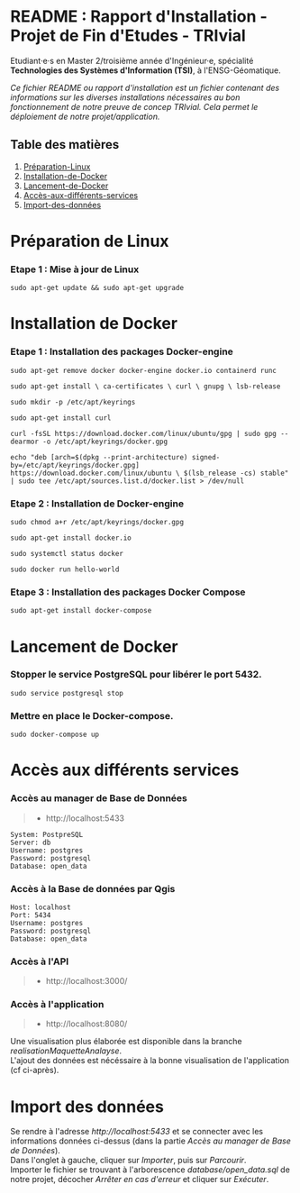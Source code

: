 **README : Rapport d'Installation - Projet de Fin d'Etudes - TRIvial**    
=======
Etudiant·e·s en Master 2/troisième année d'Ingénieur·e, spécialité **Technologies des Systèmes d'Information (TSI)**, à l'ENSG-Géomatique.

*Ce fichier README ou rapport d'installation est un fichier contenant des informations sur les diverses installations nécessaires au bon fonctionnement de notre preuve de concep TRIvial. Cela permet le déploiement de notre projet/application.*

## Table des matières
1. [Préparation-Linux](#Préparation-de-Linux)
2. [Installation-de-Docker](#Installation-de-Docker)
3. [Lancement-de-Docker](#Lancement-de-Docker)
4. [Accès-aux-différents-services](#Accès-aux-différents-services)
5. [Import-des-données](#Import-des-données)


# Préparation de Linux 

### Etape 1 : Mise à jour de Linux

```
sudo apt-get update && sudo apt-get upgrade 
```


# Installation de Docker

### Etape 1 : Installation des packages Docker-engine
```
sudo apt-get remove docker docker-engine docker.io containerd runc

sudo apt-get install \ ca-certificates \ curl \ gnupg \ lsb-release

sudo mkdir -p /etc/apt/keyrings

sudo apt-get install curl

curl -fsSL https://download.docker.com/linux/ubuntu/gpg | sudo gpg --dearmor -o /etc/apt/keyrings/docker.gpg

echo "deb [arch=$(dpkg --print-architecture) signed-by=/etc/apt/keyrings/docker.gpg] https://download.docker.com/linux/ubuntu \ $(lsb_release -cs) stable" | sudo tee /etc/apt/sources.list.d/docker.list > /dev/null
```


### Etape 2 : Installation de Docker-engine
```
sudo chmod a+r /etc/apt/keyrings/docker.gpg

sudo apt-get install docker.io

sudo systemctl status docker

sudo docker run hello-world
```


### Etape 3 : Installation des packages Docker Compose
```
sudo apt-get install docker-compose
```


# Lancement de Docker
### Stopper le service PostgreSQL pour libérer le port 5432.
```
sudo service postgresql stop
```

### Mettre en place le Docker-compose.
```
sudo docker-compose up
```


# Accès aux différents services
### Accès au manager de Base de Données
>* http://localhost:5433
```
System: PostpreSQL
Server: db
Username: postgres
Password: postgresql
Database: open_data
```

### Accès à la Base de données par Qgis
```
Host: localhost
Port: 5434
Username: postgres
Password: postgresql
Database: open_data
```

### Accès à l'API
>* http://localhost:3000/

### Accès à l'application
>* http://localhost:8080/  

Une visualisation plus élaborée est disponible dans la branche *realisationMaquetteAnalayse*.  
L'ajout des données est nécéssaire à la bonne visualisation de l'application (cf ci-après).


# Import des données
Se rendre à l'adresse *http://localhost:5433* et se connecter avec les informations données ci-dessus (dans la partie *Accès au manager de Base de Données*).  
Dans l'onglet à gauche, cliquer sur *Importer*, puis sur *Parcourir*.  
Importer le fichier se trouvant à l'arborescence *database/open_data.sql* de notre projet, décocher *Arrêter en cas d'erreur* et cliquer sur *Exécuter*.
